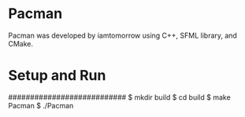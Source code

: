 # Pacman
Pacman was developed by iamtomorrow using C++, SFML library, and CMake.

# Setup and Run
###########################
$ mkdir build
$ cd build
$ make Pacman
$ ./Pacman
